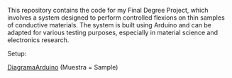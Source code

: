 This repository contains the code for my Final Degree Project, which involves a system designed to perform controlled flexions on thin samples of conductive materials. The system is built using Arduino and can be adapted for various testing purposes, especially in material science and electronics research.

Setup:

[DiagramaArduino](https://github.com/user-attachments/assets/4a0c923f-37d6-4b0a-b6e2-81b76b396d36)
(Muestra = Sample)
